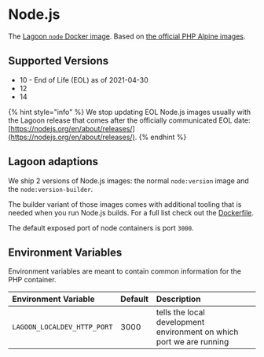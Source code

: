 # Node.js

The [Lagoon `node` Docker image](https://github.com/uselagoon/lagoon-images/tree/main/images/node). Based on [the official PHP Alpine images](https://hub.docker.com/_/php/).

## Supported Versions

* 10 - End of Life \(EOL\) as of 2021-04-30
* 12
* 14

{% hint style="info" %}
We stop updating EOL Node.js images usually with the Lagoon release that comes after the officially communicated EOL date: [https://nodejs.org/en/about/releases/](https://nodejs.org/en/about/releases/).
{% endhint %}

## Lagoon adaptions

We ship 2 versions of Node.js images: the normal `node:version` image and the `node:version-builder`.

The builder variant of those images comes with additional tooling that is needed when you run Node.js builds. For a full list check out the [Dockerfile](https://github.com/uselagoon/lagoon-images/tree/main/images/node-builder).

The default exposed port of node containers is port `3000`.

## Environment Variables

Environment variables are meant to contain common information for the PHP container.

| Environment Variable | Default | Description |
| :--- | :--- | :--- |
| `LAGOON_LOCALDEV_HTTP_PORT` | 3000 | tells the local development environment on which port we are running |

